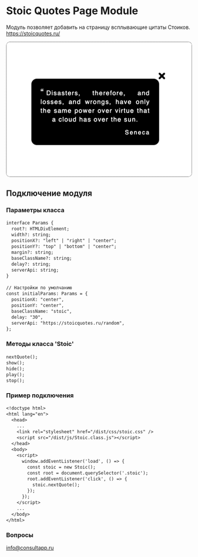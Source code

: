 # Stoic Quotes Page Module

Модуль позволяет добавить на страницу всплывающие цитаты Cтоиков.
https://stoicquotes.ru/

<p align="center">
 <img width="auto" src="screen1.png" alt="qr" style="border:1px dotted black; border-radius:10px;"/>
</p>

## Подключение модуля

### Параметры класса

```
interface Params {
  root?: HTMLDivElement;
  width?: string;
  positionX?: "left" | "right" | "center";
  positionY?: "top" | "bottom" | "center";
  margin?: string;
  baseClassName?: string;
  delay?: string;
  serverApi: string;
}

// Настройки по умолчанию
const initialParams: Params = {
  positionX: "center",
  positionY: "center",
  baseClassName: "stoic",
  delay: "30",
  serverApi: "https://stoicquotes.ru/random",
};

```

### Методы класса 'Stoic'

```
nextQuote();
show();
hide();
play();
stop();
```

### Пример подключения

```
<!doctype html>
<html lang="en">
  <head>
    ...
    <link rel="stylesheet" href="/dist/css/stoic.css" />
    <script src="/dist/js/Stoic.class.js"></script>
  </head>
  <body>
    <script>
      window.addEventListener('load', () => {
        const stoic = new Stoic();
        const root = document.querySelector('.stoic');
        root.addEventListener('click', () => {
          stoic.nextQuote();
        });
      });
    </script>
    ...
  </body>
</html>
```

### Вопросы

info@consultapp.ru
